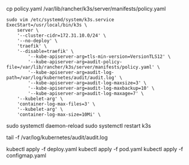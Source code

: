 
cp policy.yaml /var/lib/rancher/k3s/server/manifests/policy.yaml
```
sudo vim /etc/systemd/system/k3s.service
ExecStart=/usr/local/bin/k3s \
    server \
	'--cluster-cidr=172.31.10.0/24' \
	'--no-deploy' \
	'traefik' \
	'--disable=traefik' \
        '--kube-apiserver-arg=tls-min-version=VersionTLS12' \
        '--kube-apiserver-arg=audit-policy-file=/var/lib/rancher/k3s/server/manifests/policy.yaml' \
        '--kube-apiserver-arg=audit-log-path=/var/log/kubernetes/audit/audit.log' \
        '--kube-apiserver-arg=audit-log-maxsize=3' \
        '--kube-apiserver-arg=audit-log-maxbackup=10' \
        '--kube-apiserver-arg=audit-log-maxage=7' \
	'--kubelet-arg' \
	'container-log-max-files=3' \
	'--kubelet-arg' \
	'container-log-max-size=10Mi' \
```

sudo systemctl daemon-reload
sudo systemctl restart k3s

tail -f /var/log/kubernetes/audit/audit.log

kubectl apply -f deploy.yaml
kubectl apply -f pod.yaml
kubectl apply -f configmap.yaml
